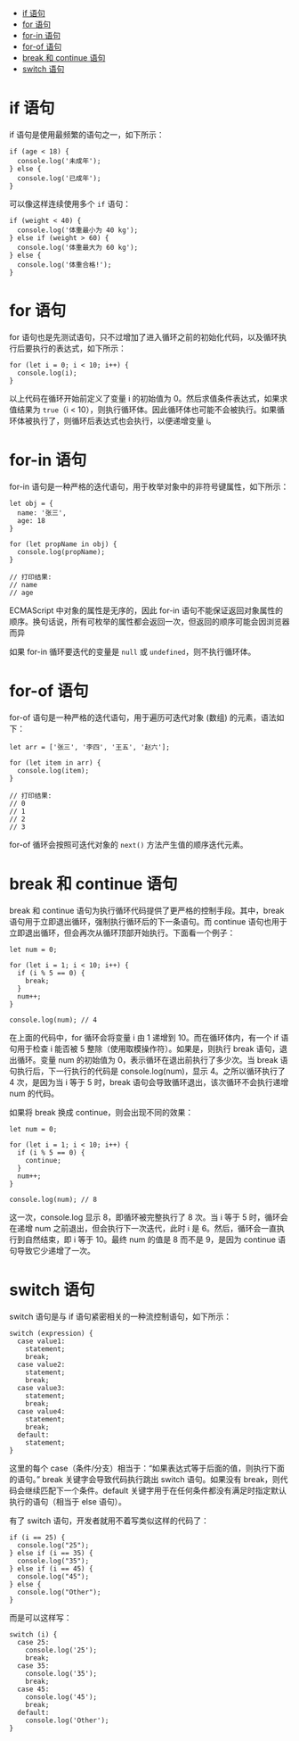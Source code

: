 <!--
 * @Description: 语句
 * @Author: shenxh
 * @Date: 2021-12-23 14:10:54
 * @LastEditors: shenxh
 * @LastEditTime: 2021-12-27 16:17:58
-->

- [if 语句](#if-语句)
- [for 语句](#for-语句)
- [for-in 语句](#for-in-语句)
- [for-of 语句](#for-of-语句)
- [break 和 continue 语句](#break-和-continue-语句)
- [switch 语句](#switch-语句)

# if 语句
if 语句是使用最频繁的语句之一，如下所示：

```
if (age < 18) {
  console.log('未成年');
} else {
  console.log('已成年');
} 
```

可以像这样连续使用多个 `if` 语句：

```
if (weight < 40) {
  console.log('体重最小为 40 kg');
} else if (weight > 60) {
  console.log('体重最大为 60 kg');
} else {
  console.log('体重合格!');
} 
```


# for 语句
for 语句也是先测试语句，只不过增加了进入循环之前的初始化代码，以及循环执行后要执行的表达式，如下所示：

```
for (let i = 0; i < 10; i++) {
  console.log(i);
}
```

以上代码在循环开始前定义了变量 i 的初始值为 0。然后求值条件表达式，如果求值结果为 `true`（i < 10），则执行循环体。因此循环体也可能不会被执行。如果循环体被执行了，则循环后表达式也会执行，以便递增变量 i。

# for-in 语句
for-in 语句是一种严格的迭代语句，用于枚举对象中的非符号键属性，如下所示：

```
let obj = {
  name: '张三',
  age: 18
}

for (let propName in obj) {
  console.log(propName);
}

// 打印结果:
// name
// age
```

ECMAScript 中对象的属性是无序的，因此 for-in 语句不能保证返回对象属性的顺序。换句话说，所有可枚举的属性都会返回一次，但返回的顺序可能会因浏览器而异

如果 for-in 循环要迭代的变量是 `null` 或 `undefined`，则不执行循环体。

# for-of 语句
for-of 语句是一种严格的迭代语句，用于遍历可迭代对象 (数组) 的元素，语法如下：

```
let arr = ['张三', '李四', '王五', '赵六'];

for (let item in arr) {
  console.log(item);
} 

// 打印结果:
// 0
// 1
// 2
// 3
```

for-of 循环会按照可迭代对象的 `next()` 方法产生值的顺序迭代元素。

# break 和 continue 语句
break 和 continue 语句为执行循环代码提供了更严格的控制手段。其中，break 语句用于立即退出循环，强制执行循环后的下一条语句。而 continue 语句也用于立即退出循环，但会再次从循环顶部开始执行。下面看一个例子：


```
let num = 0;

for (let i = 1; i < 10; i++) {
  if (i % 5 == 0) {
    break;
  }
  num++;
}

console.log(num); // 4 
```

在上面的代码中，for 循环会将变量 i 由 1 递增到 10。而在循环体内，有一个 if 语句用于检查 i 能否被 5 整除（使用取模操作符）。如果是，则执行 break 语句，退出循环。变量 num 的初始值为 0，表示循环在退出前执行了多少次。当 break 语句执行后，下一行执行的代码是 console.log(num)，显示 4。之所以循环执行了 4 次，是因为当 i 等于 5 时，break 语句会导致循环退出，该次循环不会执行递增 num 的代码。

如果将 break 换成 continue，则会出现不同的效果：

```
let num = 0;

for (let i = 1; i < 10; i++) {
  if (i % 5 == 0) {
    continue;
  }
  num++;
}

console.log(num); // 8
```

这一次，console.log 显示 8，即循环被完整执行了 8 次。当 i 等于 5 时，循环会在递增 num 之前退出，但会执行下一次迭代，此时 i 是 6。然后，循环会一直执行到自然结束，即 i 等于 10。最终 num 的值是 8 而不是 9，是因为 continue 语句导致它少递增了一次。

# switch 语句
switch 语句是与 if 语句紧密相关的一种流控制语句，如下所示：

```
switch (expression) {
  case value1:
    statement;
    break;
  case value2:
    statement;
    break;
  case value3:
    statement;
    break;
  case value4:
    statement;
    break;
  default:
    statement;
}
```

这里的每个 case（条件/分支）相当于：“如果表达式等于后面的值，则执行下面的语句。” break 关键字会导致代码执行跳出 switch 语句。如果没有 break，则代码会继续匹配下一个条件。default 关键字用于在任何条件都没有满足时指定默认执行的语句（相当于 else 语句）。

有了 switch 语句，开发者就用不着写类似这样的代码了：

```
if (i == 25) {
  console.log("25");
} else if (i == 35) {
  console.log("35");
} else if (i == 45) {
  console.log("45");
} else {
  console.log("Other");
} 
```

而是可以这样写：

```
switch (i) {
  case 25:
    console.log('25');
    break;
  case 35:
    console.log('35');
    break;
  case 45:
    console.log('45');
    break;
  default:
    console.log('Other');
}
```
